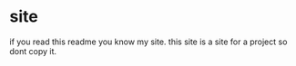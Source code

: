 # site
if you read this readme you know my site.
this site is a site for a project
so dont copy it.

